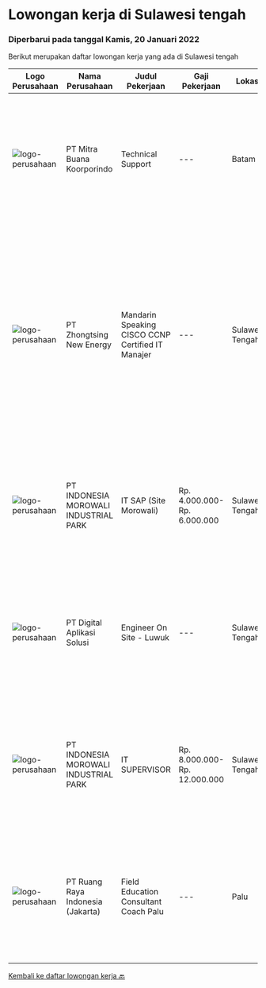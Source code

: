 
  # Lowongan kerja di Sulawesi tengah

  ### Diperbarui pada tanggal Kamis, 20 Januari 2022

  Berikut merupakan daftar lowongan kerja yang ada di Sulawesi tengah

  |Logo Perusahaan | Nama Perusahaan | Judul Pekerjaan | Gaji Pekerjaan | Lokasi | Deskripsi | Tanggal diunggah | Pranala |
  | -------------- | --------------- | --------------- | --------- | --------- | -------------- | ------- | ----------- |
  |![logo-perusahaan](https://image-service-cdn.seek.com.au/f239709d655cb2106929c841dd2b71edd206015d/ee4dce1061f3f616224767ad58cb2fc751b8d2dc)|PT Mitra Buana Koorporindo|Technical Support|---|Batam|Maksimal 35 tahun Pendidikan Minimal SMK / D3 / S1 Teknik Informatika/ Jaringan / Elektro Memiliki pengetahuan tentang Hardware &amp; Software system,...|Senin, 17 Januari 2022|https://www.jobstreet.co.id/id/job/technical-support-3758182?token=0~28541cf1-7b05-419e-ae90-6e538e738644&sectionRank=1&jobId=jobstreet-id-job-3758182|
|![logo-perusahaan](https://us.123rf.com/450wm/pavelstasevich/pavelstasevich1811/pavelstasevich181101027/112815900-stock-vector-no-image-available-icon-flat-vector.jpg?ver=6)|PT Zhongtsing New Energy|Mandarin Speaking CISCO CCNP Certified IT Manajer|---|Sulawesi Tengah|IT经理岗位Mandarin Speaking CISCO CCNP Certified IT Manajer 岗位职责1、负责公司内部弱电系统建设维护及管理;2、根据集团信息化中心总体目标，执行相关工作计划；3、负责印尼基地IT部门规划和管理，完善内部运维，技术储备，团队建设等TANGGUNG...|Jumat, 14 Januari 2022|https://www.jobstreet.co.id/id/job/mandarin-speaking-cisco-ccnp-certified-it-manajer-3744071?token=0~28541cf1-7b05-419e-ae90-6e538e738644&sectionRank=2&jobId=jobstreet-id-job-3744071|
|![logo-perusahaan](https://image-service-cdn.seek.com.au/6f1b26962eca03f7c9c9a38ff9e9e5d35b6482b4/ee4dce1061f3f616224767ad58cb2fc751b8d2dc)|PT INDONESIA MOROWALI INDUSTRIAL PARK|IT SAP (Site Morowali)|Rp. 4.000.000-Rp. 6.000.000|Sulawesi Tengah|Requirements:: Age max 30 years Bachelor degree Have at least 1 year experience in the same field Familiar with full-stack developer concept with PHP...|Jumat, 14 Januari 2022|https://www.jobstreet.co.id/id/job/it-sap-site-morowali-3756329?token=0~28541cf1-7b05-419e-ae90-6e538e738644&sectionRank=3&jobId=jobstreet-id-job-3756329|
|![logo-perusahaan](https://image-service-cdn.seek.com.au/803ca9e304087209684240b35ebd588ba2398a65/ee4dce1061f3f616224767ad58cb2fc751b8d2dc)|PT Digital Aplikasi Solusi|Engineer On Site - Luwuk|---|Sulawesi Tengah|Job Description: Performing operation and maintenance activities Communicating with manufacturer’s TAC (Technical Assistance Center) and/or utilizing...|Selasa, 11 Januari 2022|https://www.jobstreet.co.id/id/job/engineer-on-site-luwuk-3733131?token=0~28541cf1-7b05-419e-ae90-6e538e738644&sectionRank=4&jobId=jobstreet-id-job-3733131|
|![logo-perusahaan](https://image-service-cdn.seek.com.au/6f1b26962eca03f7c9c9a38ff9e9e5d35b6482b4/ee4dce1061f3f616224767ad58cb2fc751b8d2dc)|PT INDONESIA MOROWALI INDUSTRIAL PARK|IT SUPERVISOR|Rp. 8.000.000-Rp. 12.000.000|Sulawesi Tengah|JOB REQUIREMENT Minimum 25-40 years old Have good integrity and personal Bachelor Degree (S1) in Computer Science, Engineering or Information...|Selasa, 04 Januari 2022|https://www.jobstreet.co.id/id/job/it-supervisor-3741380?token=0~28541cf1-7b05-419e-ae90-6e538e738644&sectionRank=5&jobId=jobstreet-id-job-3741380|
|![logo-perusahaan](https://image-service-cdn.seek.com.au/7eee59ea5934120f389dd02961ddcb6b62946481/ee4dce1061f3f616224767ad58cb2fc751b8d2dc)|PT Ruang Raya Indonesia (Jakarta)|Field Education Consultant Coach Palu|---|Palu|Ruangguru is a tech-enabled education company that provides a one-stop learning experience for students to have better access to quality content and...|Kamis, 23 Desember 2021|https://www.jobstreet.co.id/id/job/field-education-consultant-coach-palu-1030017364?token=0~28541cf1-7b05-419e-ae90-6e538e738644&sectionRank=6&jobId=jobstreet-id-job-1030017364|


  [Kembali ke daftar lowongan kerja 🔙](../README.md#daftar-lowongan-kerja)
  